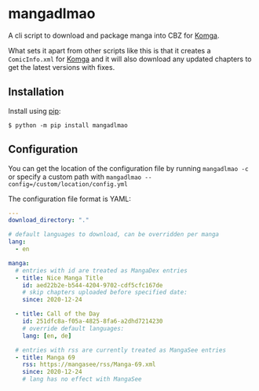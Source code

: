 # mangadlmao

A cli script to download and package manga into CBZ for [Komga].

What sets it apart from other scripts like this is that it creates
a `ComicInfo.xml` for [Komga] and it will also download any updated chapters
to get the latest versions with fixes.

## Installation

Install using [pip]:

```console
$ python -m pip install mangadlmao
```

## Configuration

You can get the location of the configuration file by running `mangadlmao -c`
or specify a custom path with `mangadlmao --config=/custom/location/config.yml`

The configuration file format is YAML:

```yaml
---
download_directory: "."

# default languages to download, can be overridden per manga
lang:
  - en

manga:
  # entries with id are treated as MangaDex entries
  - title: Nice Manga Title
    id: aed22b2e-b544-4204-9702-cdf5cfc167de
    # skip chapters uploaded before specified date:
    since: 2020-12-24

  - title: Call of the Day
    id: 251dfc8a-f05a-4825-8fa6-a2dhd7214230
    # override default languages:
    lang: [en, de]

  # entries with rss are currently treated as MangaSee entries
  - title: Manga 69
    rss: https://mangasee/rss/Manga-69.xml
    since: 2020-12-24
    # lang has no effect with MangaSee
```

[Komga]: https://komga.org/
[pip]: https://pip.pypa.io/en/stable/
